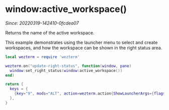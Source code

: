 # window:active_workspace()

*Since: 20220319-142410-0fcdea07*

Returns the name of the active workspace.

This example demonstrates using the launcher menu to select and create workspaces,
and how the workspace can be shown in the right status area.

```lua
local wezterm = require 'wezterm'

wezterm.on("update-right-status", function(window, pane)
  window:set_right_status(window:active_workspace())
end)

return {
  keys = {
    {key="9", mods="ALT", action=wezterm.action{ShowLauncherArgs={flags="FUZZY|WORKSPACES"}}},
  },
}
```

